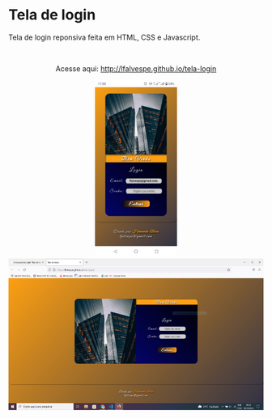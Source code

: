 # Tela de login


Tela de login reponsiva feita em HTML, CSS e Javascript.

<br>

<div align="center">
<p>Acesse aqui: <a href ="http://lfalvespe.github.io/tela-login">http://lfalvespe.github.io/tela-login</a></p>



<img src = "prints/print.png" height="350">
<img src = "prints/print1.PNG" height="300">

</div>
